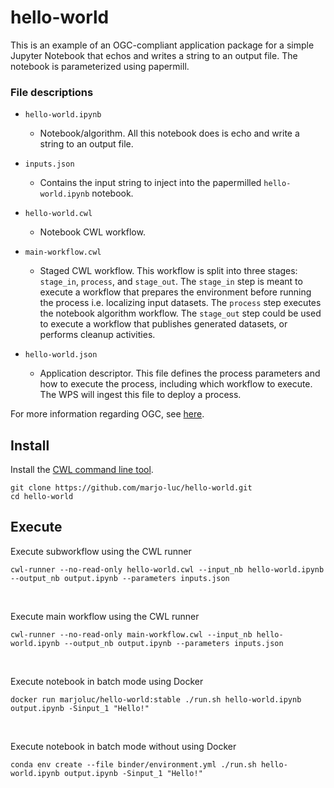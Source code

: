 # hello-world

This is an example of an OGC-compliant application package for a simple Jupyter Notebook that echos and writes a string to an output file. The notebook is parameterized using papermill.

### File descriptions

- ```hello-world.ipynb```
  - Notebook/algorithm. All this notebook does is echo and write a string to an output file.


- ```inputs.json```
  - Contains the input string to inject into the papermilled ```hello-world.ipynb``` notebook.


- ```hello-world.cwl```
  - Notebook CWL workflow.


- ```main-workflow.cwl```
  - Staged CWL workflow. This workflow is split into three stages: ```stage_in```, ```process```, and ```stage_out```. The ```stage_in``` step is meant to execute a workflow that prepares the environment before running the process i.e. localizing input datasets. The ```process``` step executes the notebook algorithm workflow. The ```stage_out``` step could be used to execute a workflow that publishes generated datasets, or performs cleanup activities.


- ```hello-world.json```
  - Application descriptor. This file defines the process parameters and how to execute the process, including which workflow to execute. The WPS will ingest this file to deploy a process.

For more information regarding OGC, see [here](https://www.ogc.org/).

## Install

Install the [CWL command line tool](https://github.com/common-workflow-language/cwltool).

```
git clone https://github.com/marjo-luc/hello-world.git
cd hello-world
```

## Execute


Execute subworkflow using the CWL runner
```
cwl-runner --no-read-only hello-world.cwl --input_nb hello-world.ipynb --output_nb output.ipynb --parameters inputs.json
```
<br />

Execute main workflow using the CWL runner
```
cwl-runner --no-read-only main-workflow.cwl --input_nb hello-world.ipynb --output_nb output.ipynb --parameters inputs.json
```
<br />

Execute notebook in batch mode using Docker
```
docker run marjoluc/hello-world:stable ./run.sh hello-world.ipynb output.ipynb -Sinput_1 "Hello!"
```
<br />

Execute notebook in batch mode without using Docker
```
conda env create --file binder/environment.yml ./run.sh hello-world.ipynb output.ipynb -Sinput_1 "Hello!"
```
